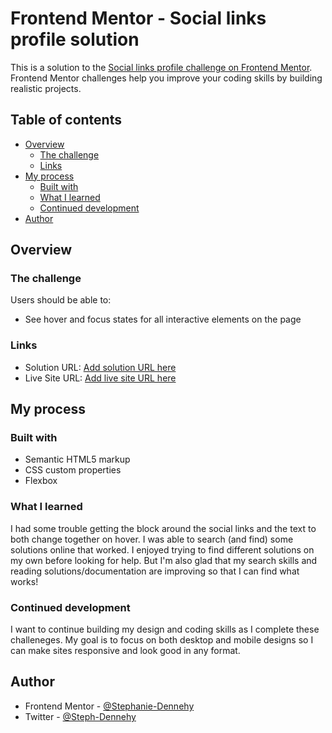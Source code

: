 # Frontend Mentor - Social links profile solution

This is a solution to the [Social links profile challenge on Frontend Mentor](https://www.frontendmentor.io/challenges/social-links-profile-UG32l9m6dQ). Frontend Mentor challenges help you improve your coding skills by building realistic projects. 

## Table of contents

- [Overview](#overview)
  - [The challenge](#the-challenge)
  - [Links](#links)
- [My process](#my-process)
  - [Built with](#built-with)
  - [What I learned](#what-i-learned)
  - [Continued development](#continued-development)
- [Author](#author)


## Overview

### The challenge

Users should be able to:

- See hover and focus states for all interactive elements on the page

### Links

- Solution URL: [Add solution URL here](https://your-solution-url.com)
- Live Site URL: [Add live site URL here](https://your-live-site-url.com)

## My process

### Built with

- Semantic HTML5 markup
- CSS custom properties
- Flexbox

### What I learned

I had some trouble getting the block around the social links and the text to both change together on hover. I was able to search (and find) some solutions online that worked. I enjoyed trying to find different solutions on my own before looking for help. But I'm also glad that my search skills and reading solutions/documentation are improving so that I can find what works! 

### Continued development

I want to continue building my design and coding skills as I complete these challeneges. My goal is to focus on both desktop and mobile designs so I can make sites responsive and look good in any format. 
## Author

- Frontend Mentor - [@Stephanie-Dennehy](https://www.frontendmentor.io/profile/Stephanie-Dennehy)
- Twitter - [@Steph-Dennehy](https://twitter.com/Steph_Dennehy)


